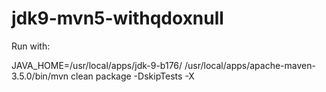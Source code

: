 # jdk9-mvn5-withqdoxnull

Run with:

JAVA_HOME=/usr/local/apps/jdk-9-b176/ /usr/local/apps/apache-maven-3.5.0/bin/mvn clean package -DskipTests -X
